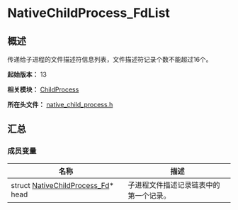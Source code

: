 # NativeChildProcess_FdList

<!--Kit: Ability Kit-->
<!--Subsystem: Ability-->
<!--Owner: @SKY2001-->
<!--Designer: @ykzp-->
<!--Tester: @lixueqing513-->
<!--Adviser: @huipeizi-->

## 概述

传递给子进程的文件描述符信息列表，文件描述符记录个数不能超过16个。

**起始版本：** 13

**相关模块：** [ChildProcess](capi-childprocess.md)

**所在头文件：** [native_child_process.h](capi-native-child-process-h.md)

## 汇总

### 成员变量

| 名称                                     | 描述 |
|----------------------------------------| -- |
| struct [NativeChildProcess_Fd](capi-nativechildprocess-fd.md)* head | 子进程文件描述记录链表中的第一个记录。 |
